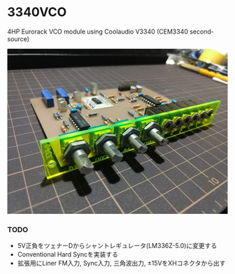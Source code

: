 # 3340VCO
4HP Eurorack VCO module using Coolaudio V3340 (CEM3340 second-source)

![Prototype picture](misc/prototype_00.jpg)

### TODO
- 5V正負をツェナーDからシャントレギュレータ(LM336Z-5.0)に変更する
- Conventional Hard Syncを実装する
- 拡張用にLiner FM入力, Sync入力, 三角波出力, ±15VをXHコネクタから出す

